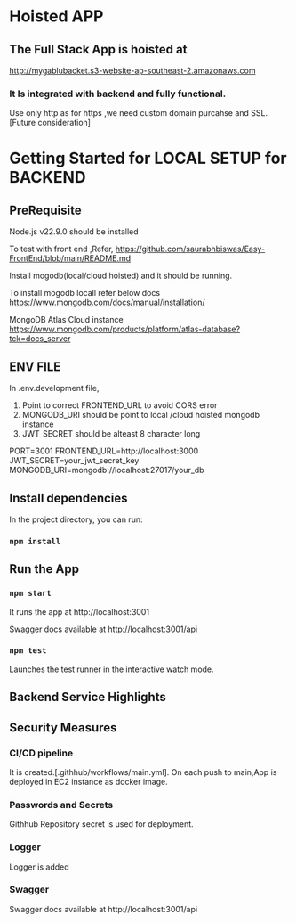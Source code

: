 # Hoisted APP

## The Full Stack App is hoisted at 

http://mygablubacket.s3-website-ap-southeast-2.amazonaws.com

### It Is integrated with backend and fully functional.
Use only http as for https ,we need custom domain purcahse and SSL.[Future consideration]


# Getting Started for LOCAL  SETUP for BACKEND 

## PreRequisite

Node.js v22.9.0 should be installed

To test with front end ,Refer, https://github.com/saurabhbiswas/Easy-FrontEnd/blob/main/README.md



Install mogodb(local/cloud hoisted) and it should be running.



To install mogodb locall refer below docs
https://www.mongodb.com/docs/manual/installation/

MongoDB Atlas Cloud instance
https://www.mongodb.com/products/platform/atlas-database?tck=docs_server


## ENV FILE 

In .env.development file,
1) Point to correct FRONTEND_URL to avoid CORS error
2) MONGODB_URI should be point to local /cloud hoisted mongodb instance
3) JWT_SECRET should be alteast 8 character long

PORT=3001
FRONTEND_URL=http://localhost:3000
JWT_SECRET=your_jwt_secret_key
MONGODB_URI=mongodb://localhost:27017/your_db


## Install dependencies

In the project directory, you can run:

### `npm install`


## Run the App

### `npm start`

It runs the app at  http://localhost:3001

Swagger docs available at http://localhost:3001/api

### `npm test`

Launches the test runner in the interactive watch mode.




## Backend Service Highlights

## Security Measures

### CI/CD pipeline 

It is created.[.githhub/workflows/main.yml].
On each push to main,App is deployed in EC2 instance as docker image.

### Passwords and Secrets

Githhub Repository secret is used for deployment.

### Logger
Logger is added 

### Swagger
Swagger docs available at http://localhost:3001/api

